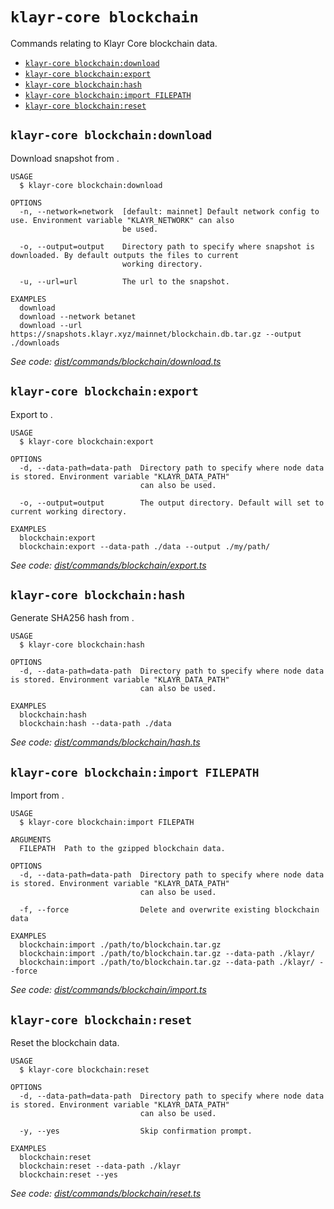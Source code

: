 `klayr-core blockchain`
=======================

Commands relating to Klayr Core blockchain data.

* [`klayr-core blockchain:download`](#klayr-core-blockchaindownload)
* [`klayr-core blockchain:export`](#klayr-core-blockchainexport)
* [`klayr-core blockchain:hash`](#klayr-core-blockchainhash)
* [`klayr-core blockchain:import FILEPATH`](#klayr-core-blockchainimport-filepath)
* [`klayr-core blockchain:reset`](#klayr-core-blockchainreset)

## `klayr-core blockchain:download`

Download snapshot from <URL>.

```
USAGE
  $ klayr-core blockchain:download

OPTIONS
  -n, --network=network  [default: mainnet] Default network config to use. Environment variable "KLAYR_NETWORK" can also
                         be used.

  -o, --output=output    Directory path to specify where snapshot is downloaded. By default outputs the files to current
                         working directory.

  -u, --url=url          The url to the snapshot.

EXAMPLES
  download
  download --network betanet
  download --url https://snapshots.klayr.xyz/mainnet/blockchain.db.tar.gz --output ./downloads
```

_See code: [dist/commands/blockchain/download.ts](https://github.com/klayrhq/klayr-core/blob/v4.1.3/dist/commands/blockchain/download.ts)_

## `klayr-core blockchain:export`

Export to <FILE>.

```
USAGE
  $ klayr-core blockchain:export

OPTIONS
  -d, --data-path=data-path  Directory path to specify where node data is stored. Environment variable "KLAYR_DATA_PATH"
                             can also be used.

  -o, --output=output        The output directory. Default will set to current working directory.

EXAMPLES
  blockchain:export
  blockchain:export --data-path ./data --output ./my/path/
```

_See code: [dist/commands/blockchain/export.ts](https://github.com/klayrhq/klayr-core/blob/v4.1.3/dist/commands/blockchain/export.ts)_

## `klayr-core blockchain:hash`

Generate SHA256 hash from <PATH>.

```
USAGE
  $ klayr-core blockchain:hash

OPTIONS
  -d, --data-path=data-path  Directory path to specify where node data is stored. Environment variable "KLAYR_DATA_PATH"
                             can also be used.

EXAMPLES
  blockchain:hash
  blockchain:hash --data-path ./data
```

_See code: [dist/commands/blockchain/hash.ts](https://github.com/klayrhq/klayr-core/blob/v4.1.3/dist/commands/blockchain/hash.ts)_

## `klayr-core blockchain:import FILEPATH`

Import from <FILE>.

```
USAGE
  $ klayr-core blockchain:import FILEPATH

ARGUMENTS
  FILEPATH  Path to the gzipped blockchain data.

OPTIONS
  -d, --data-path=data-path  Directory path to specify where node data is stored. Environment variable "KLAYR_DATA_PATH"
                             can also be used.

  -f, --force                Delete and overwrite existing blockchain data

EXAMPLES
  blockchain:import ./path/to/blockchain.tar.gz
  blockchain:import ./path/to/blockchain.tar.gz --data-path ./klayr/
  blockchain:import ./path/to/blockchain.tar.gz --data-path ./klayr/ --force
```

_See code: [dist/commands/blockchain/import.ts](https://github.com/klayrhq/klayr-core/blob/v4.1.3/dist/commands/blockchain/import.ts)_

## `klayr-core blockchain:reset`

Reset the blockchain data.

```
USAGE
  $ klayr-core blockchain:reset

OPTIONS
  -d, --data-path=data-path  Directory path to specify where node data is stored. Environment variable "KLAYR_DATA_PATH"
                             can also be used.

  -y, --yes                  Skip confirmation prompt.

EXAMPLES
  blockchain:reset
  blockchain:reset --data-path ./klayr
  blockchain:reset --yes
```

_See code: [dist/commands/blockchain/reset.ts](https://github.com/klayrhq/klayr-core/blob/v4.1.3/dist/commands/blockchain/reset.ts)_
